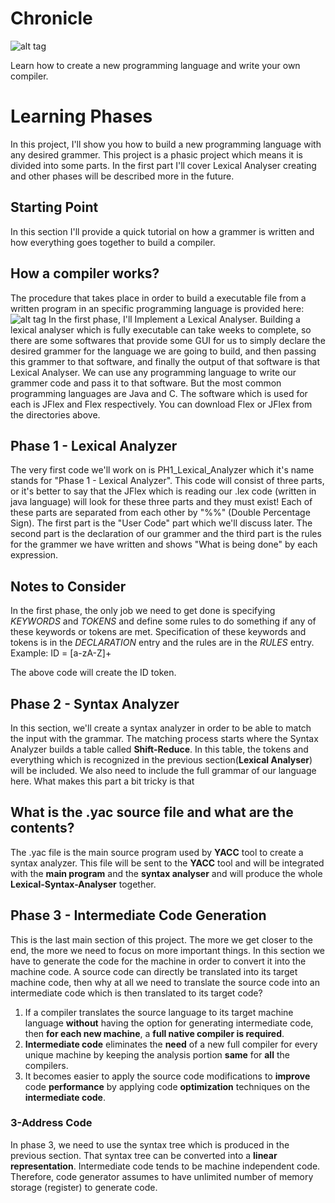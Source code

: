 # Chronicle
![alt tag](http://uupload.ir/files/xx1k_chronicle_project.png)

Learn how to create a new programming language and write your own compiler.

# Learning Phases
In this project, I'll show you how to build a new programming language with any desired grammer. This project is a phasic project which means it is divided into some parts. In the first part I'll cover Lexical Analyser creating and other phases will be described more in the future.

## Starting Point
In this section I'll provide a quick tutorial on how a grammer is written and how everything goes together to build a compiler.

## How a compiler works?
The procedure that takes place in order to build a executable file from a written program in an specific programming language is provided here:
![alt tag](http://uupload.ir/files/8oi6_target.png)
In the first phase, I'll Implement a Lexical Analyser. Building a lexical analyser which is fully executable can take weeks to complete, so there are some softwares that provide some GUI for us to simply declare the desired grammer for the language we are going to build, and then passing this grammer to that software, and finally the output of that software is that Lexical Analyser.
We can use any programming language to write our grammer code and pass it to that software. But the most common programming languages are Java and C. The software which is used for each is JFlex and Flex respectively. You can download Flex or JFlex from the directories above.

## Phase 1 - Lexical Analyzer
The very first code we'll work on is PH1_Lexical_Analyzer which it's name stands for "Phase 1 - Lexical Analyzer". This code will consist of three parts, or it's better to say that the JFlex which is reading our .lex code (written in java language) will look for these three parts and they must exist! Each of these parts are separated from each other by "%%" (Double Percentage Sign). The first part is the "User Code" part which we'll discuss later. The second part is the declaration of our grammer and the third part is the rules for the grammer we have written and shows "What is being done" by each expression.

## Notes to Consider
In the first phase, the only job we need to get done is specifying *KEYWORDS* and *TOKENS* and define some rules to do something if any of these keywords or tokens are met. Specification of these keywords and tokens is in the *DECLARATION* entry and the rules are in the *RULES* entry.
Example:
		ID = [a-zA-Z]+

The above code will create the ID token.

## Phase 2 - Syntax Analyzer
In this section, we'll create a syntax analyzer in order to be able to match the input with the grammar. The matching process starts where the Syntax Analyzer builds a table called **Shift-Reduce**. In this table, the tokens and everything which is recognized in the previous section(**Lexical Analyser**) will be included. We also need to include the full grammar of our language here. What makes this part a bit tricky is that

## What is the .yac source file and what are the contents?
The .yac file is the main source program used by **YACC** tool to create a syntax analyzer. This file will be sent to the **YACC** tool and will be integrated with the **main program** and the **syntax analyser** and will produce the whole **Lexical-Syntax-Analyser** together.

## Phase 3 - Intermediate Code Generation
This is the last main section of this project. The more we get closer to the end, the more we need to focus on more important things. In this section we have to generate the code for the machine in order to convert it into the machine code.
A source code can directly be translated into its target machine code, then why at all we need to translate the source code into an intermediate code which is then translated to its target code?
1. If a compiler translates the source language to its target machine language **without** having the option for generating intermediate code, then **for each new machine**, a **full native compiler is required**.
2. **Intermediate code** eliminates the **need** of a new full compiler for every unique machine by keeping the analysis portion **same** for **all** the compilers.
3. It becomes easier to apply the source code modifications to **improve** code **performance** by applying code **optimization** techniques on the **intermediate code**.

### 3-Address Code
In phase 3, we need to use the syntax tree which is produced in the previous section. That syntax tree can be converted into a **linear representation**. Intermediate code tends to be machine independent code. Therefore, code generator assumes to have unlimited number of memory storage (register) to generate code.
